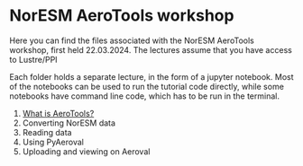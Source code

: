# NorESM AeroTools workshop

Here you can find the files associated with the NorESM AeroTools workshop, first held 22.03.2024. The lectures assume that you have access to Lustre/PPI

Each folder holds a separate lecture, in the form of a jupyter notebook. Most of the notebooks can be used to run the tutorial code directly, while some notebooks have command line code, which has to be run in the terminal. 

1. [What is AeroTools?](1/what_is_aerotools.ipynb)
2. Converting NorESM data
3. Reading data
4. Using PyAeroval
5. Uploading and viewing on Aeroval